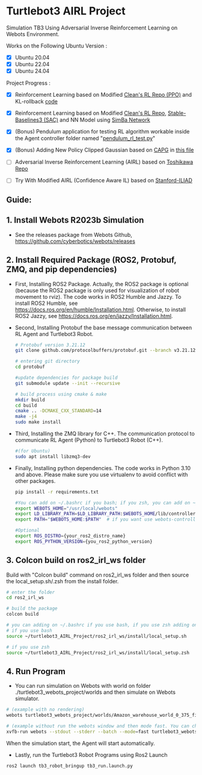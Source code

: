 # Turtlebot3 AIRL Project
Simulation TB3 Using Adversarial Inverse Reinforcement Learning on Webots Environment.

Works on the Following Ubuntu Version :
- [x] Ubuntu 20.04
- [x] Ubuntu 22.04
- [x] Ubuntu 24.04

Project Progress : 
- [x] Reinforcement Learning based on Modified [Clean's RL Repo (PPO)](https://github.com/Josh00-Lu/cleanrl/blob/sync/cleanrl/ppo_continuous_action_truncted.py) and KL-rollback [code](https://wandb.ai/cleanrl/ppo-kle/runs/pozrklmi/files/code/cleanrl/ppo_continuous_action.py)
- [x] Reinforcement Learning based on Modified [Clean's RL Repo](https://github.com/vwxyzjn/cleanrl/blob/master/cleanrl/sac_continuous_action.py), [Stable-Baselines3 (SAC)](https://github.com/DLR-RM/stable-baselines3/blob/master/stable_baselines3/sac/policies.py) and NN Model using [SimBa Network](https://github.com/SonyResearch/simba)
- [x] (Bonus) Pendulum application for testing RL algorithm workable inside the Agent controller folder named "[pendulum_rl_test.py](./turtlebot3_webots_project/controllers/Agent/pendulum_rl_test.py)"
- [x] (Bonus) Adding New Policy Clipped Gaussian based on [CAPG](https://github.com/pfnet-research/capg) in [this file](./turtlebot3_webots_project/controllers/Agent/library/custom_rl_algo.py#L44)
- [ ] Adversarial Inverse Reinforcement Learning (AIRL) based on [Toshikawa Repo](https://github.com/toshikwa/gail-airl-ppo.pytorch)
- [ ] Try With Modified AIRL (Confidence Aware IL) based on [Stanford-ILIAD](https://github.com/Stanford-ILIAD/Confidence-Aware-Imitation-Learning)


## Guide:
## 1. <Strong>Install Webots R2023b Simulation</strong>
- See the releases package from Webots Github, https://github.com/cyberbotics/webots/releases
## 2. <strong>Install Required Package (ROS2, Protobuf, ZMQ, and pip dependencies)</strong>

- First, Installing ROS2 Package. Actually, the ROS2 package is optional (because the ROS2 package is only used for visualization of robot movement to rviz). The code works in ROS2 Humble and Jazzy. To install ROS2 Humble, see https://docs.ros.org/en/humble/Installation.html. Otherwise, to install ROS2 Jazzy, see https://docs.ros.org/en/jazzy/Installation.html.
  
- Second, Installing Protobuf the base message communication between RL Agent and Turtlebot3 Robot.

  ```bash
  # Protobuf version 3.21.12
  git clone github.com/protocolbuffers/protobuf.git --branch v3.21.12

  # entering git directory
  cd protobuf

  #update dependencies for package build
  git submodule update --init --recursive

  # build process using cmake & make
  mkdir build
  cd build
  cmake .. -DCMAKE_CXX_STANDARD=14
  make -j4
  sudo make install
  ```

- Third, Installing the ZMQ library for C++. The communication protocol to communicate RL Agent (Python) to Turtlebot3 Robot (C++).
  ```bash
  #(for Ubuntu)
  sudo apt install libzmq3-dev
  ```

- Finally, Installing python dependencies. The code works in Python 3.10 and above. Please make sure you use virtualenv to avoid conflict with other packages.
  ```bash
  pip install -r requirements.txt

  #You can add on ~/.bashrc if you bash; if you zsh, you can add on ~/.zshrc
  export WEBOTS_HOME="/usr/local/webots"
  export LD_LIBRARY_PATH=$LD_LIBRARY_PATH:$WEBOTS_HOME/lib/controller
  export PATH="$WEBOTS_HOME:$PATH"  # if you want use webots-controller 

  #Optional
  export ROS_DISTRO={your_ros2_distro_name}
  export ROS_PYTHON_VERSION={you_ros2_python_version}
  ```

## 3. <Strong>Colcon build on ros2_irl_ws folder </strong>
   Build with "Colcon build" command on ros2_irl_ws folder and then source the local_setup.sh/.zsh from the install folder.
   ```bash
   # enter the folder 
   cd ros2_irl_ws
   
   # build the package
   colcon build

   # you can adding on ~/.bashrc if you use bash, if you use zsh adding on ~/.zshrc
   # if you use bash
   source ~/turtlebot3_AIRL_Project/ros2_irl_ws/install/local_setup.sh

   # if you use zsh
   source ~/turtlebot3_AIRL_Project/ros2_irl_ws/install/local_setup.zsh
   ```

## 4. <Strong>Run Program</strong>
  - You can run simulation on Webots with world on folder ./turtlebot3_webots_project/worlds and then simulate on Webots simulator.
  ```bash
  # (example with no rendering)
  webots turtlebot3_webots_project/worlds/Amazon_warehouse_world_0_375_fix.wbt --no-rendering

  # (example without run the webots window and then mode fast. You can change to realtime (fast -> realtime)
  xvfb-run webots --stdout --stderr --batch --mode=fast turtlebot3_webots_project/worlds/Amazon_warehouse_world_0_375_fix.wbt
  ```
  When the simulation start, the Agent will start automatically.
  - Lastly, run the Turtlebot3 Robot Programs using Ros2 Launch
  ```bash
  ros2 launch tb3_robot_bringup tb3_run.launch.py
  ```
  
